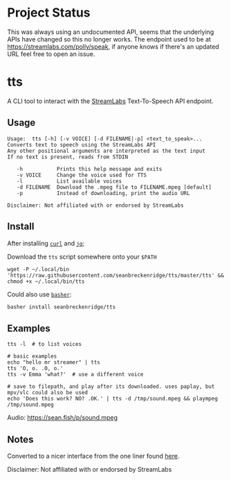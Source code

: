 # Project Status

This was always using an undocumented API, seems that the underlying APIs have changed so this no longer works. The endpoint used to be at <https://streamlabs.com/polly/speak>, if anyone knows if there's an updated URL feel free to open an issue.

# tts

A CLI tool to interact with the [StreamLabs](https://streamlabs.com/) Text-To-Speech API endpoint.

## Usage

```
Usage:  tts [-h] [-v VOICE] [-d FILENAME|-p] <text_to_speak>...
Converts text to speech using the StreamLabs API
Any other positional arguments are interpreted as the text input
If no text is present, reads from STDIN

   -h           Prints this help message and exits
   -v VOICE     Change the voice used for TTS
   -l           List available voices
   -d FILENAME  Download the .mpeg file to FILENAME.mpeg [default]
   -p           Instead of downloading, print the audio URL

Disclaimer: Not affiliated with or endorsed by StreamLabs
```

## Install

After installing [`curl`](https://github.com/curl/curl) and [`jq`](https://stedolan.github.io/jq/download/);

Download the `tts` script somewhere onto your `$PATH`

`wget -P ~/.local/bin 'https://raw.githubusercontent.com/seanbreckenridge/tts/master/tts' && chmod +x ~/.local/bin/tts`

Could also use [`basher`](https://github.com/basherpm/basher):

```bash
basher install seanbreckenridge/tts
```

## Examples

```
tts -l  # to list voices

# basic examples
echo "hello mr streamer" | tts
tts 'O, o. .O, o.'
tts -v Emma 'what?'  # use a different voice

# save to filepath, and play after its downloaded. uses paplay, but mpv/vlc could also be used
echo 'Does this work? NO? .OK.' | tts -d /tmp/sound.mpeg && plaympeg /tmp/sound.mpeg
```

Audio: <https://sean.fish/p/sound.mpeg>

## Notes

Converted to a nicer interface from the one liner found [here](https://gist.github.com/idealwebsolutions/84dcb061baa427050672b9b41f900ce8#comments).

Disclaimer: Not affiliated with or endorsed by StreamLabs
